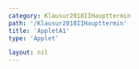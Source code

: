 ```yaml
---
category: Klausur2018IIHaupttermin
path: '/Klausur2018IIHaupttermin'
title: 'AppletA1'
type: 'Applet'

layout: nil
---
```

<link type="text/css" href="https://cdnjs.cloudflare.com/ajax/libs/jsxgraph/0.99.6/jsxgraph.css"><link rel="stylesheet" type="text/css" href="//cdnjs.cloudflare.com/ajax/libs/jsxgraph/0.99.7/jsxgraph.css" />
<div id="b9bf3ce5-c5cf-4d8b-9c16-7a87505d87c8" class="jxgbox" style="width:500px; height:500px">
<script type="text/javascript">
    (function() {
	
	//board
var board = JXG.JSXGraph.initBoard('b9bf3ce5-c5cf-4d8b-9c16-7a87505d87c8', {
                boundingbox: [-2, 55000, 5, -5000],
                axis: true
                
            });  
           
var f = x => 5000 * (Math.pow(1.75, x));

var  Gf = board.create('functiongraph', [f, 0, 20]);

var glider = board.create('glider', [3, f(3), Gf], {color: 'orange', size:2, label:{fontsize:16}});

var coords = board.create('text', [0.5, 27500, function(){
	return 'A( ' + JXG.toFixed(glider.X(), 2) + ', ' + JXG.toFixed(glider.Y(), 0) + ')';
}], {fontsize: 18});

var temp = function()
{
return JXG.toFixed(((JXG.toFixed(glider.Y()-5000, 0))/5000) * 100, 0);
};

var cooling = board.create('text', [0.5, 25000, function(){
return 'Zunahme: '+ temp() + '%';
}], {fontsize: 18});

board.create('text', [-1, 48000, '2018 HT MatII/III A1'], {fontsize: 18});

var x_l = board.create('line', [glider, function(){return [glider.X(), 0];}], {color:'gray'});
var y_l = board.create('line', [glider, function(){return [0, glider.Y()];}], {color:'gray'});




})()
  </script>
  </div>
